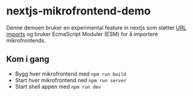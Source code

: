 # nextjs-mikrofrontend-demo
Denne demoen bruker en experimental feature in nextjs som støtter [URL imports](https://nextjs.org/docs/api-reference/next.config.js/url-imports) og bruker EcmaScript Moduler (ESM) for å importere mikrofrontends.

## Kom i gang
* Bygg hver mikrofrontend med `npm run build`
* Start hver mikrofrontend ned `npm run server`
* Start shell appen med `npm run dev`
